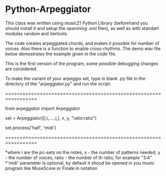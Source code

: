 # Python-Arpeggiator

This class was written using music21 Python Library (beforehand you should install it and setup the openining .xml files), as well as with standart modules random and itertools.

The code creates arpeggiated chords, and makes it possible for number of voices. Also there is a function to enable cross-rhythms. The demo wav file below demostrates the example given in the code file. 

This is the first version of the program, some possible debugging changes are considered. 

To make the variant of your arpeggio set, type in blank .py file in the directory of the "arpeggiator.py" and run the script:


=================================================================

from arpeggiator import Arpeggiator

set = Arpeggiator([i,i,....,i,], x, y, "ratio:ratio")

set.process('half', 'midi')

=================================================================

*where i are the pc-sets on the notes, x - the number of patterns needed, y - the number of voices, ratio - the number of th ratio, for example "3:4"
*'midi' parameter is optional, by default it shoud be opened in you music program like MuseScore or Finale in notation

